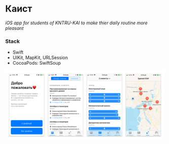 # Каист
_iOS app for students of KNTRU-KAI to make thier daily routine more pleasant_

### Stack
* Swift
* UIKit, MapKit, URLSession
* CocoaPods: SwiftSoup

![Screens](https://raw.githubusercontent.com/airatk/kaist-ios/master/screenshots/Screenshots.png)
